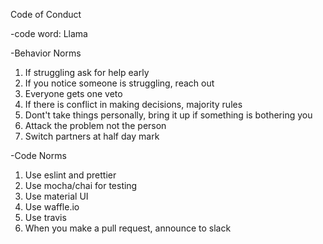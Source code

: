 Code of Conduct

-code word: Llama

-Behavior Norms
1. If struggling ask for help early
2. If you notice someone is struggling, reach out
3. Everyone gets one veto
4. If there is conflict in making decisions, majority rules
5. Dont't take things personally, bring it up if something is bothering you
6. Attack the problem not the person
7. Switch partners at half day mark

-Code Norms
1. Use eslint and prettier
2. Use mocha/chai for testing
3. Use material UI
4. Use waffle.io
5. Use travis
6. When you make a pull request, announce to slack
